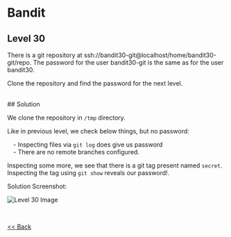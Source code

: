 # Bandit

## Level 30
There is a git repository at ssh://bandit30-git@localhost/home/bandit30-git/repo. The password for the user bandit30-git is the same as for the user bandit30.

Clone the repository and find the password for the next level.

<br/>
## Solution

We clone the repository in `/tmp` directory. 

Like in previous level, we check below things, but no password:<br/>

  - Inspecting files via `git log` does give us password<br/>
  - There are no remote branches configured.<br/>


Inspecting some more, we see that there is a git tag present named `secret`. Inspecting the tag using `git show` reveals our password!.

Solution Screenshot:

![Level 30 Image](./images/Level30)


<br/>

[<< Back](https://grey-fish.github.io/Bandit/index.html)

















